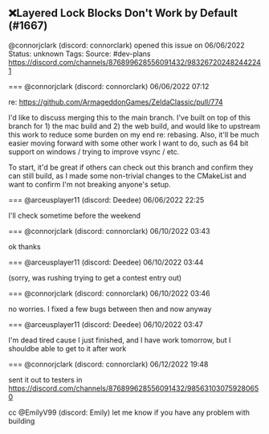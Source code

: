 ## ❌Layered Lock Blocks Don't Work by Default (#1667)
@connorjclark (discord: connorclark) opened this issue on 06/06/2022
Status: unknown
Tags: 
Source: #dev-plans https://discord.com/channels/876899628556091432/983267202482442241


=== @connorjclark (discord: connorclark) 06/06/2022 07:12

re: https://github.com/ArmageddonGames/ZeldaClassic/pull/774

I'd like to discuss merging this to the main branch. I've built on top of this branch for 1) the mac build and 2) the web build, and would like to upstream this work to reduce some burden on my end re: rebasing. Also, it'll be much easier moving forward with some other work I want to do, such as 64 bit support on windows / trying to improve vsync / etc.

To start, it'd be great if others can check out this branch and confirm they can still build, as I made some non-trivial changes to the CMakeList and want to confirm I'm not breaking anyone's setup.

=== @arceusplayer11 (discord: Deedee) 06/06/2022 22:25

I'll check sometime before the weekend

=== @connorjclark (discord: connorclark) 06/10/2022 03:43

ok thanks

=== @arceusplayer11 (discord: Deedee) 06/10/2022 03:44

(sorry, was rushing trying to get a contest entry out)

=== @connorjclark (discord: connorclark) 06/10/2022 03:46

no worries. I fixed a few bugs between then and now anyway

=== @arceusplayer11 (discord: Deedee) 06/10/2022 03:47

I'm dead tired cause I just finished, and I have work tomorrow, but I shouldbe able to get to it after work

=== @connorjclark (discord: connorclark) 06/12/2022 19:48

sent it out to testers in https://discord.com/channels/876899628556091432/985631030759280650

cc @EmilyV99 (discord: Emily) let me know if you have any problem with building
